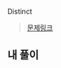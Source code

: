 Distinct

> [문제링크](https://app.codility.com/programmers/lessons/6-sorting/distinct/)


## 내 풀이
```

```